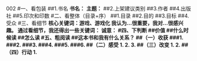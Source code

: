 002 
#一、看包装
##1.书名
**书名：**
**主题：**
##2.上架建议类别
##3.作者
##4.出版社
##5.印次和印数
#二、看整体（目录+序）
##1.目录
##2.目的
##3.目标
##4.受众
#三、看细节
**核心关键词：**游戏、游戏化
我认为...很重要，我对...很感兴趣。
通过看细节，我还得出一些关键词：
诚意：
#四、下判断
##价值
##什么时候读
##怎么读
#五、粗阅读
##这本书和我有什么关系？
##（一）收获
###1.
###2.
###3.
###4.
###5.
###6.
##（二）感受
1.
2.
3.
##（三）改变
1.
2.
##（四）行动
1.****